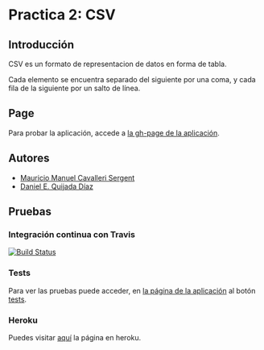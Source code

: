 Practica 2: CSV
===============

## Introducción

CSV es un formato de representacion de datos en forma de tabla.

Cada elemento se encuentra separado del siguiente por una coma, y cada fila de la siguiente por un salto de línea.

## Page

Para probar la aplicación, accede a [la gh-page de la aplicación](http://mauriciomcavalleris.github.io/CSV/).

## Autores

* [Mauricio Manuel Cavalleri Sergent](http://mauriciomcavalleris.github.io/)
* [Daniel E. Quijada Díaz](http://danielquijada.github.io/)

## Pruebas

### Integración continua con Travis

[![Build Status](https://travis-ci.org/MauricioMCavalleriS/CSV.svg?branch=gh-pages)](https://travis-ci.org/MauricioMCavalleriS/CSV)

### Tests

Para ver las pruebas puede acceder, en [la página de la aplicación](http://mauriciomcavalleris.github.io/CSV/) al botón  [tests](http://mauriciomcavalleris.github.io/CSV/tests/index.html).

### Heroku

Puedes visitar [aquí](https://pl-1415-csv.herokuapp.com/) la página en heroku.
